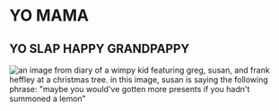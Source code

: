 # YO MAMA
## YO SLAP HAPPY GRANDPAPPY

![an image from diary of a wimpy kid featuring greg, susan, and frank heffley at a christmas tree. in this image, susan is saying the following phrase: "maybe you would've gotten more presents if you hadn't summoned a lemon"](https://encrypted-tbn0.gstatic.com/images?q=tbn:ANd9GcRgz9GtD0s7NMdaWv6QZTGRaI68g0VzGNGK9SwNixNF&s)